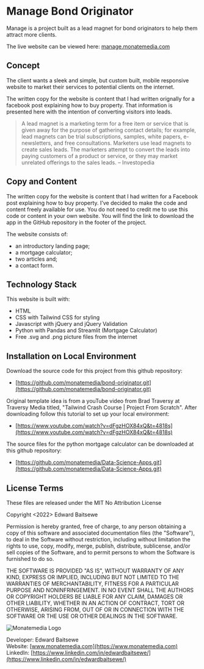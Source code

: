 # Manage Bond Originator

Manage is a project built as a lead magnet for bond originators to help them attract more clients. 

The live website can be viewed here: [manage.monatemedia.com](manage.monatemedia.com)

## Concept

The client wants a sleek and simple, but custom built, mobile responsive website to market their services to potential clients on the internet. 

The written copy for the website is content that I had written orignally for a facebook post explaining how to buy property. That information is presented here with the intention of converting visitors into leads.

> A lead magnet is a marketing term for a free item or service that is given away for the purpose of gathering contact details; for example, lead magnets can be trial subscriptions, samples, white papers, e-newsletters, and free consultations. Marketers use lead magnets to create sales leads. The marketers attempt to convert the leads into paying customers of a product or service, or they may market unrelated offerings to the sales leads. – Investopedia

## Copy and Content

The written copy for the website is content that I had written for a Facebook post explaining how to buy property. I’ve decided to make the code and content freely available for use. You do not need to credit me to use this code or content in your own website. You will find the link to download the app in the GitHub repository in the footer of the project.  

The website consists of: 
* an introductory landing page; 
* a mortgage calculator;
* two articles and; 
* a contact form.

## Technology Stack

This website is built with:
* HTML
* CSS with Tailwind CSS for styling
* Javascript with jQuery and jQuery Validation
* Python with Pandas and Streamlit (Mortgage Calculator)
* Free .svg and .png picture files from the internet

## Installation on Local Environment

Download the source code for this project from this github repository: 

* [https://github.com/monatemedia/bond-originator.git](https://github.com/monatemedia/bond-originator.git)

Original template idea is from a youTube video from Brad Traversy at Traversy Media titled, "Tailwind Crash Course | Project From Scratch". After downloading follow this tutorial to set up your local environment: 

* [https://www.youtube.com/watch?v=dFgzHOX84xQ&t=4818s](https://www.youtube.com/watch?v=dFgzHOX84xQ&t=4818s)

The source files for the python mortgage calculator can be downloaded at this github repository: 
* [https://github.com/monatemedia/Data-Science-Apps.git](https://github.com/monatemedia/Data-Science-Apps.git)

## License Terms

These files are released under the MIT No Attribution License

Copyright <2022> Edward Baitsewe

Permission is hereby granted, free of charge, to any person obtaining a copy of this
software and associated documentation files (the "Software"), to deal in the Software
without restriction, including without limitation the rights to use, copy, modify,
merge, publish, distribute, sublicense, and/or sell copies of the Software, and to
permit persons to whom the Software is furnished to do so.

THE SOFTWARE IS PROVIDED "AS IS", WITHOUT WARRANTY OF ANY KIND, EXPRESS OR IMPLIED,
INCLUDING BUT NOT LIMITED TO THE WARRANTIES OF MERCHANTABILITY, FITNESS FOR A
PARTICULAR PURPOSE AND NONINFRINGEMENT. IN NO EVENT SHALL THE AUTHORS OR COPYRIGHT
HOLDERS BE LIABLE FOR ANY CLAIM, DAMAGES OR OTHER LIABILITY, WHETHER IN AN ACTION
OF CONTRACT, TORT OR OTHERWISE, ARISING FROM, OUT OF OR IN CONNECTION WITH THE
SOFTWARE OR THE USE OR OTHER DEALINGS IN THE SOFTWARE.

![Monatemedia Logo](https://www.monatemedia.com/wp-content/uploads/2021/08/Monate-Media-Logo-Large-Square.png)

Developer: Edward Baitsewe<br>
Website: [www.monatemedia.com](https://www.monatemedia.com)<br>
LinkedIn: [https://www.linkedin.com/in/edwardbaitsewe/](https://www.linkedin.com/in/edwardbaitsewe/)